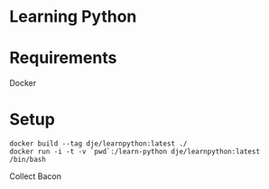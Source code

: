 # Learning Python

# Requirements

Docker

# Setup

    docker build --tag dje/learnpython:latest ./
    docker run -i -t -v `pwd`:/learn-python dje/learnpython:latest /bin/bash

Collect Bacon
